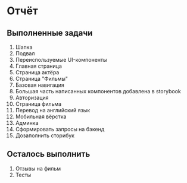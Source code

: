 # Отчёт

## Выполненные задачи

1. Шапка
2. Подвал
3. Переиспользуемые UI-компоненты
4. Главная страница
5. Страница актёра
6. Страница "Фильмы"
7. Базовая навигация
8. Большая часть написанных компонентов добавлена в storybook
9. Авторизация
10. Страница фильма
11. Перевод на английский язык
12. Мобильная вёрстка
13. Админка
14. Сформировать запросы на бэкенд
15. Дозаполнить сторибук

## Осталось выполнить

1. Отзывы на фильм
2. Тесты
